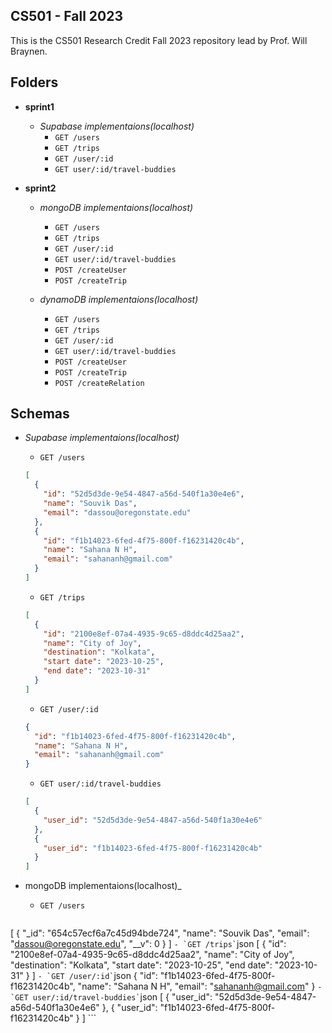 ## CS501 - Fall 2023

This is the CS501 Research Credit Fall 2023 repository lead by Prof. Will Braynen. 

## Folders

- **sprint1** 
	- _Supabase implementaions(localhost)_ 
		- `GET /users`
		- `GET /trips`
		- `GET /user/:id`
		- `GET user/:id/travel-buddies`

- **sprint2** 
	- _mongoDB implementaions(localhost)_
		- `GET /users` 
		- `GET /trips`
		- `GET /user/:id`
		- `GET user/:id/travel-buddies`
		- `POST /createUser` 
		- `POST /createTrip`
	
	- _dynamoDB implementaions(localhost)_
		- `GET /users` 
		- `GET /trips`
		- `GET /user/:id`
		- `GET user/:id/travel-buddies`
		- `POST /createUser` 
		- `POST /createTrip`
		- `POST /createRelation`

## Schemas

- _Supabase implementaions(localhost)_

	- `GET /users`
	```json
	[
	  {
	    "id": "52d5d3de-9e54-4847-a56d-540f1a30e4e6",
	    "name": "Souvik Das",
	    "email": "dassou@oregonstate.edu"
	  },
	  {
	    "id": "f1b14023-6fed-4f75-800f-f16231420c4b",
	    "name": "Sahana N H",
	    "email": "sahananh@gmail.com"
	  }
	]
	```
	- `GET /trips`
	```json
	[
	  {
	    "id": "2100e8ef-07a4-4935-9c65-d8ddc4d25aa2",
	    "name": "City of Joy",
	    "destination": "Kolkata",
	    "start date": "2023-10-25",
	    "end date": "2023-10-31"
	  }
	]
	```
	- `GET /user/:id`
	```json
	{
	  "id": "f1b14023-6fed-4f75-800f-f16231420c4b",
	  "name": "Sahana N H",
	  "email": "sahananh@gmail.com"
	}
	```
	- `GET user/:id/travel-buddies`
	```json
	[
	  {
	    "user_id": "52d5d3de-9e54-4847-a56d-540f1a30e4e6"
	  },
	  {
	    "user_id": "f1b14023-6fed-4f75-800f-f16231420c4b"
	  }
	]
	```

- mongoDB implementaions(localhost)_

	- `GET /users`
	```json
[
    {
        "_id": "654c57ecf6a7c45d94bde724",
        "name": "Souvik Das",
        "email": "dassou@oregonstate.edu",
        "__v": 0
    }
]
	```
	- `GET /trips`
	```json
	[
	  {
	    "id": "2100e8ef-07a4-4935-9c65-d8ddc4d25aa2",
	    "name": "City of Joy",
	    "destination": "Kolkata",
	    "start date": "2023-10-25",
	    "end date": "2023-10-31"
	  }
	]
	```
	- `GET /user/:id`
	```json
	{
	  "id": "f1b14023-6fed-4f75-800f-f16231420c4b",
	  "name": "Sahana N H",
	  "email": "sahananh@gmail.com"
	}
	```
	- `GET user/:id/travel-buddies`
	```json
	[
	  {
	    "user_id": "52d5d3de-9e54-4847-a56d-540f1a30e4e6"
	  },
	  {
	    "user_id": "f1b14023-6fed-4f75-800f-f16231420c4b"
	  }
	]
	```